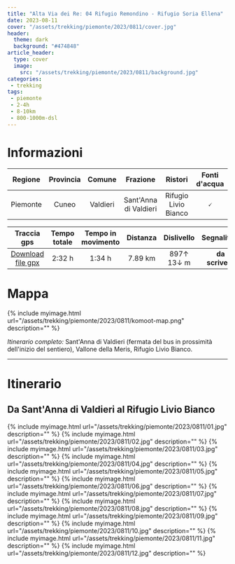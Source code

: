 ```yaml
---
title: "Alta Via dei Re: 04 Rifugio Remondino - Rifugio Soria Ellena"
date: 2023-08-11
cover: "/assets/trekking/piemonte/2023/0811/cover.jpg"
header:
  theme: dark
  background: "#474848"
article_header:
  type: cover
  image:
    src: "/assets/trekking/piemonte/2023/0811/background.jpg"
categories:
 - trekking
tags:
 - piemonte
 - 2-4h
 - 8-10km
 - 800-1000m-dsl
---
```


# Informazioni

|       Regione       | Provincia |   Comune | Frazione  | Ristori | Fonti d'acqua |
|:-------------------:|:---------:|:------------:|:-------:|:------:|:--------:|
| Piemonte             |   Cuneo  | Valdieri | Sant'Anna di Valdieri | Rifugio Livio Bianco | 🗸 |

|     Traccia gps     |  Tempo totale | Tempo in movimento |  Distanza | Dislivello  | Segnalitica |
|:-------------------:| :------:|:---------:|:--------:|:----------: | :---------: |
| [Download file gpx](/assets/trekking/piemonte/2023/0811/traccia-gps.gpx) |  2:32 h | 1:34 h|  7.89 km | 897↑ 13↓ m | **da scrivere** |


# Mappa

{% include myimage.html url="/assets/trekking/piemonte/2023/0811/komoot-map.png" description="" %}

*Itinerario completo:* Sant'Anna di Valdieri (fermata del bus in prossimità dell'inizio del sentiero), Vallone della Meris, Rifugio Livio Bianco.

---

# Itinerario

## Da Sant'Anna di Valdieri al Rifugio Livio Bianco

{% include myimage.html url="/assets/trekking/piemonte/2023/0811/01.jpg" description="" %}
{% include myimage.html url="/assets/trekking/piemonte/2023/0811/02.jpg" description="" %}
{% include myimage.html url="/assets/trekking/piemonte/2023/0811/03.jpg" description="" %}
{% include myimage.html url="/assets/trekking/piemonte/2023/0811/04.jpg" description="" %}
{% include myimage.html url="/assets/trekking/piemonte/2023/0811/05.jpg" description="" %}
{% include myimage.html url="/assets/trekking/piemonte/2023/0811/06.jpg" description="" %}
{% include myimage.html url="/assets/trekking/piemonte/2023/0811/07.jpg" description="" %}
{% include myimage.html url="/assets/trekking/piemonte/2023/0811/08.jpg" description="" %}
{% include myimage.html url="/assets/trekking/piemonte/2023/0811/09.jpg" description="" %}
{% include myimage.html url="/assets/trekking/piemonte/2023/0811/10.jpg" description="" %}
{% include myimage.html url="/assets/trekking/piemonte/2023/0811/11.jpg" description="" %}
{% include myimage.html url="/assets/trekking/piemonte/2023/0811/12.jpg" description="" %}
